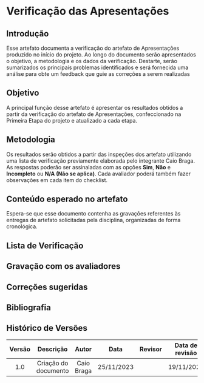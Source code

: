 # **Verificação das Apresentações**

## **Introdução**

Esse artefato documenta a verificação do artefato de Apresentações produzido no início do projeto. Ao longo do documento serão apresentados o objetivo, a metodologia e os dados da verificação. Destarte, serão sumarizados os principais problemas  identificados e será fornecida uma análise para obte um feedback que guie as correções a serem realizadas

## **Objetivo**

A principal função desse artefato é apresentar os resultados obtidos a partir da verificação do artefato de Apresentações, confeccionado na Primeira Etapa do projeto e atualizado a cada etapa.

## **Metodologia**

Os resultados serão obtidos a partir das inspeções dos artefato utilizando uma lista de verificação previamente elaborada pelo integrante Caio Braga. As respostas poderão ser assinaladas com as opções **Sim**, **Não** e **Incompleto** ou **N/A (Não se aplica)**. Cada avaliador poderá também fazer observações em cada item do checklist.

## **Conteúdo esperado no artefato**
Espera-se que esse documento contenha as gravações referentes às entregas de artefato solicitadas pela disciplina, organizadas de forma cronológica.

## **Lista de Verificação**


## **Gravação com os avaliadores**

## **Correções sugeridas**


## **Bibliografia**

>
>
>

## **Histórico de Versões**

| Versão |          Descrição              |     Autor      |      Data      |   Revisor     |    Data de revisão    |  
|:------:|:-------------------------------:|:--------------:|:--------------:|:-------------:|:---------------------:|
|  1.0   | Criação do documento  |   Caio Braga   |   25/11/2023   |  |  19/11/2023    |